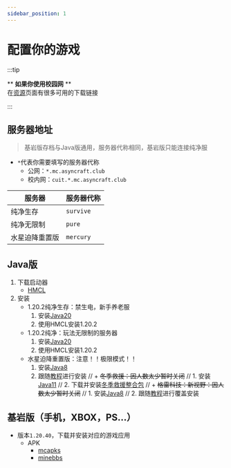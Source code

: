 ```yaml
---
sidebar_position: 1
---
```


# 配置你的游戏

:::tip
  
\*\* **如果你使用校园网** \*\*  
在[资源](./资源)页面有很多可用的下载链接  

:::

## 服务器地址

>基岩版存档与Java版通用，服务器代称相同，基岩版只能连接纯净服

+ `*`代表你需要填写的服务器代称
  + 公网：`*.mc.asyncraft.club`
  + 校内网：`cuit.*.mc.asyncraft.club`

|服务器|服务器代称|
|-|-|
|纯净生存|`survive`|
|纯净无限制|`pure`|
|水星迫降重置版|`mercury`|

## Java版

1. 下载启动器
   + [HMCL](https://github.com/huanghongxun/HMCL/releases)
2. 安装
   + 1.20.2纯净生存：禁生电，新手养老服
     1. 安装[Java20](https://www.oracle.com/java/technologies/downloads/#java20)
     2. 使用HMCL安装1.20.2
   + 1.20.2纯净：玩法无限制的服务器
     1. 安装[Java20](https://www.oracle.com/java/technologies/downloads/#java20)
     2. 使用HMCL安装1.20.2
   + 水星迫降重置版：注意！！极限模式！！
     1. 安装[Java8](https://www.oracle.com/java/technologies/downloads/#java8)
     2. 跟随[教程](https://docs.qq.com/doc/DYlB5WExYb0N1S2tK)进行安装
//   + ~~冬季救援：因人数太少暂时关闭~~
//     1. 安装[Java11](https://www.oracle.com/java/technologies/downloads/#java11)
//     2. 下载并安装[冬季救援整合包](https://www.curseforge.com/minecraft/modpacks/the-winter-rescue)
//   + ~~格雷科技：新视野：因人数太少暂时关闭~~
//    1. 安装[Java8](https://www.oracle.com/java/technologies/downloads/#java8)
//     2. 跟随[教程](https://gtnh.huijiwiki.com/p/371)进行覆盖安装

## 基岩版（手机，XBOX，PS...）

+ 版本`1.20.40`，下载并安装对应的游戏应用
  + APK
    + [mcapks](https://mcapks.net)
    + [minebbs](https://mc.minebbs.com)
